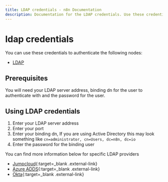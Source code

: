 ```yaml
---
title: LDAP credentials - n8n Documentation
description: Documentation for the LDAP credentials. Use these credentials to authenticate LDAP in n8n, a workflow automation platform.
---
```


# ldap credentials

You can use these credentials to authenticate the following nodes:

* [LDAP](/integrations/builtin/app-nodes/n8n-nodes-base.ldap/)
## Prerequisites

You will need your LDAP server address, binding dn for the user to authenticate with and the password for the user.

## Using LDAP credentials

1. Enter your LDAP server address
2. Enter your port
3. Enter your binding dn, If you are using Active Directory this may look something like `cn=administrator, cn=Users, dc=n8n, dc=io`
4. Enter the password for the binding user

You can find more information below for specific LDAP providers

* [Jumpcloud](https://jumpcloud.com/blog/how-to-connect-your-application-to-ldap){:target=_blank .external-link}
* [Azure ADDS](https://learn.microsoft.com/en-us/azure/active-directory-domain-services/tutorial-configure-ldaps){:target=_blank .external-link}
* [Okta](https://help.okta.com/en-us/Content/Topics/Directory/LDAP-interface-connection-settings.htm){:target=_blank .external-link}
